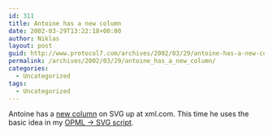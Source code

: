 ```yaml
---
id: 311
title: Antoine has a new column
date: 2002-03-29T13:22:18+00:00
author: Niklas
layout: post
guid: http://www.protocol7.com/archives/2002/03/29/antoine-has-a-new-column/
permalink: /archives/2002/03/29/antoine_has_a_new_column/
categories:
  - Uncategorized
tags:
  - Uncategorized
---
```

<div class='microid-1b3861360376727c0e093c1b627da9c0aee72406'>
  <p>
    Antoine has a <a href="http://www.xml.com/pub/a/2002/03/27/svg-tips-tricks.html">new column</a> on SVG up at xml.com. This time he uses the basic idea in my <a href="http://www.protocol7.com/default.asp?date=20020317&num=75017332">OPML -> SVG script</a>.
  </p>
</div>